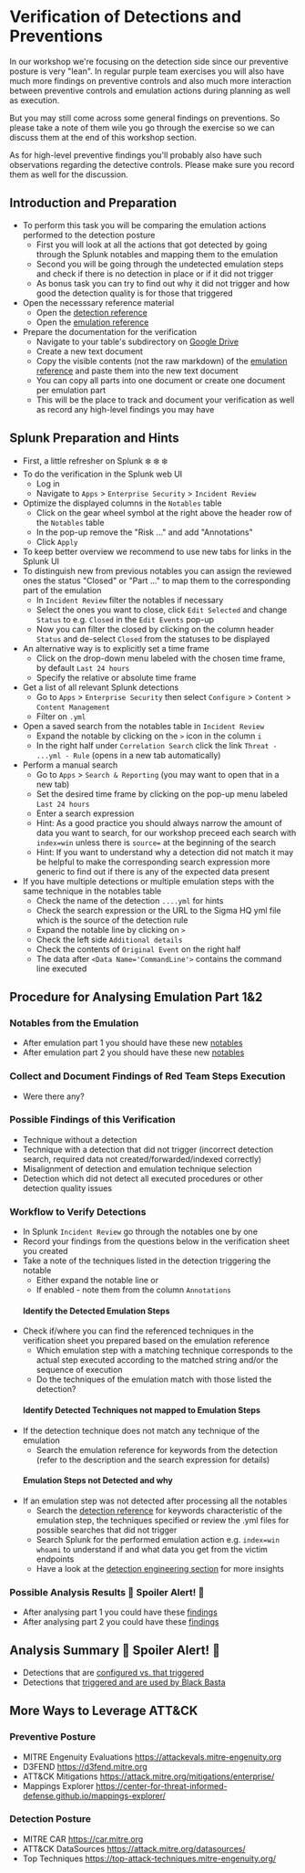 # Verification of Detections and Preventions

In our workshop we're focusing on the detection side since our preventive posture is very "lean". In regular purple team
exercises you will also have much more findings on preventive controls and also much more interaction between preventive
controls and emulation actions during planning as well as execution.

But you may still come across some general findings on preventions. So please take a note of them wile you go through the exercise
so we can discuss them at the end of this workshop section.

As for high-level preventive findings you'll probably also have such observations regarding the detective controls. Please make
sure you record them as well for the discussion.

## Introduction and Preparation
- To perform this task you will be comparing the emulation actions performed to the detection posture
  - First you will look at all the actions that got detected by going through the Splunk notables and mapping them to the emulation
  - Second you will be going through the undetected emulation steps and check if there is no detection in place or if it did not trigger
  - As bonus task you can try to find out why it did not trigger and how good the detection quality is for those that triggered
- Open the necesssary reference material
  - Open the [detection reference](resources/detection-reference.md)
  - Open the [emulation reference](resources/emulation-reference.md)
- Prepare the documentation for the verification
  - Navigate to your table's subdirectory on [Google Drive](https://drive.google.com/drive/folders/1buR-qCIkuns5KoQstblG_4lHHnHhCTZn?usp=sharing)
  - Create a new text document
  - Copy the visible contents (not the raw markdown) of the [emulation reference](resources/emulation-reference.md) and paste them into the new text document
  - You can copy all parts into one document or create one document per emulation part
  - This will be the place to track and document your verification as well as record any high-level findings you may have

## Splunk Preparation and Hints
- First, a little refresher on Splunk :snowflake: :snowflake: :snowflake:
- To do the verification in the Splunk web UI
  - Log in
  - Navigate to `Apps` > `Enterprise Security` > `Incident Review`
- Optimize the displayed columns in the `Notables` table
  - Click on the gear wheel symbol at the right above the header row of the `Notables` table
  - In the pop-up remove the "Risk ..." and add "Annotations"
  - Click `Apply`
- To keep better overview we recommend to use new tabs for links in the Splunk UI
- To distinguish new from previous notables you can assign the reviewed ones the status "Closed" or "Part ..." to map them to the corresponding part of the emulation
  - In `Incident Review` filter the notables if necessary
  - Select the ones you want to close, click `Edit Selected` and change `Status` to e.g. `Closed` in the `Edit Events` pop-up
  - Now you can filter the closed by clicking on the column header `Status` and de-select `Closed` from the statuses to be displayed
- An alternative way is to explicitly set a time frame
  - Click on the drop-down menu labeled with the chosen time frame, by default `Last 24 hours`
  - Specify the relative or absolute time frame
- Get a list of all relevant Splunk detections
  - Go to `Apps` > `Enterprise Security` then select `Configure` > `Content` > `Content Management`
  - Filter on `.yml`
- Open a saved search from the notables table in `Incident Review`
  - Expand the notable by clicking on the `>` icon in the column `i`
  - In the right half under `Correlation Search` click the link `Threat - ...yml - Rule` (opens in a new tab automatically)
- Perform a manual search
  - Go to `Apps` > `Search & Reporting` (you may want to open that in a new tab)
  - Set the desired time frame by clicking on the pop-up menu labeled `Last 24 hours`
  - Enter a search expression
  - Hint: As a good practice you should always narrow the amount of data you want to search, for our workshop preceed each search with `index=win` unless there is `source=` at the beginning of the search
  - Hint: If you want to understand why a detection did not match it may be helpful to make the corresponding search expression more generic to find out if there is any of the expected data present
- If you have multiple detections or multiple emulation steps with the same technique in the notables table
  - Check the name of the detection `....yml` for hints
  - Check the search expression or the URL to the Sigma HQ yml file which is the source of the detection rule
  - Expand the notable line by clicking on `>`
  - Check the left side `Additional details`
  - Check the contents of `Original Event` on the right half
  - The data after `<Data Name='CommandLine'>` contains the command line executed



## Procedure for Analysing Emulation Part 1&2

### Notables from the Emulation

- After emulation part 1 you should have these new [notables](resources/Incident_Review_Part_1_Splunk.pdf)
- After emulation part 2 you should have these new [notables](resources/Incident_Review_Part_2_Splunk.pdf)

### Collect and Document Findings of Red Team Steps Execution
  - Were there any?

### Possible Findings of this Verification

- Technique without a detection
- Technique with a detection that did not trigger (incorrect detection search, required data not created/forwarded/indexed correctly)
- Misalignment of detection and emulation technique selection
- Detection which did not detect all executed procedures or other detection quality issues

### Workflow to Verify Detections
- In Splunk `Incident Review` go through the notables one by one
- Record your findings from the questions below in the verification sheet you created
- Take a note of the techniques listed in the detection triggering the notable
  - Either expand the notable line or
  - If enabled - note them from the column `Annotations`
  #### Identify the Detected Emulation Steps
- Check if/where you can find the referenced techniques in the verification sheet you prepared based on the emulation reference
  - Which emulation step with a matching technique corresponds to the actual step executed according to the matched string and/or the sequence of execution
  - Do the techniques of the emulation match with those listed the detection?
  #### Identify Detected Techniques not mapped to Emulation Steps
- If the detection technique does not match any technique of the emulation
  - Search the emulation reference for keywords from the detection (refer to the description and the search expression for details)
  #### Emulation Steps not Detected and why
- If an emulation step was not detected after processing all the notables
  - Search the [detection reference](resources/detection-reference.md) for keywords characteristic of the emulation step, the techniques specified or review the .yml files for possible searches that did not trigger
  - Search Splunk for the performed emulation action e.g. `index=win whoami` to understand if and what data you get from the victim endpoints
  - Have a look at the [detection engineering section](detection_engineering.md) for more insights

### Possible Analysis Results :rotating_light: Spoiler Alert! :rotating_light:

- After analysing part 1 you could have these [findings](resources/Blue_Analysis_Part_1.pdf)
- After analysing part 2 you could have these [findings](resources/Blue_Analysis_Part_2.pdf)

## Analysis Summary :rotating_light: Spoiler Alert! :rotating_light:
- Detections that are [configured vs. that triggered](resources/cti/purple/configured_vs_triggered.json)
- Detections that [triggered and are used by Black Basta](resources/cti/purple/black_basta_detection_coverage.json)

## More Ways to Leverage ATT&CK

### Preventive Posture
- MITRE Engenuity Evaluations https://attackevals.mitre-engenuity.org
- D3FEND https://d3fend.mitre.org
- ATT&CK Mitigations https://attack.mitre.org/mitigations/enterprise/
- Mappings Explorer https://center-for-threat-informed-defense.github.io/mappings-explorer/

### Detection Posture
- MITRE CAR https://car.mitre.org
- ATT&CK DataSources https://attack.mitre.org/datasources/
- Top Techniques https://top-attack-techniques.mitre-engenuity.org/

